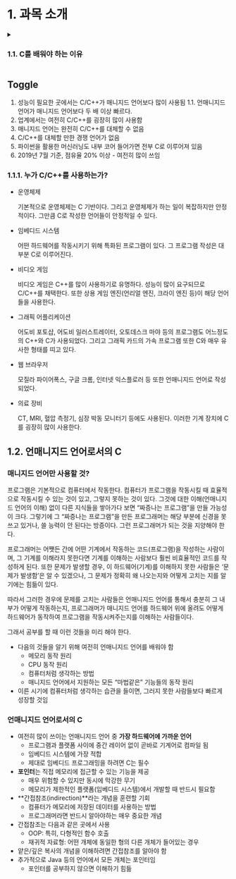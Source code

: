 # 1. 과목 소개

<details>
    <summary><h3>1.1. C를 배워야 하는 이유</h3></summary>
    <div markdown="1">
        This is Test Code
    </div>
</details>

<h2 onclick="toggleContent()">Toggle</h2>
<div id="toggleContent" style="display:none;">
    <!-- 여기에 토글 내용을 입력하세요 -->
    이 부분이 토글되는 내용입니다.
</div>

<script>
    function toggleContent() {
        var content = document.getElementById("toggleContent");
        if (content.style.display === "none") {
            content.style.display = "block";
        } else {
            content.style.display = "none";
        }
    }
</script>


1. 성능이 필요한 곳에서는 C/C++가 매니지드 언어보다 많이 사용됨
    1.1. 언매니지드 언어가 매니지드 언어보다 두 배 이상 빠르다.
2. 업계에서는 여전히 C/C++를 굉장히 많이 사용함
3. 매니지드 언어는 완전히 C/C++를 대체할 수 없음
4. C/C++를 대체할 만한 경쟁 언어가 없음
5. 파이썬을 활용한 머신러닝도 내부 코어 들어가면 전부 C로 이루어져 있음
6. 2019년 7월 기준, 점유율 20% 이상 - 여전히 많이 쓰임

### 1.1.1. 누가 C/C++를 사용하는가?

- 운영체제
    
    기본적으로 운영체제는 C 기반이다. 그리고 운영체제가 하는 일이 복잡하지만 안정적이다. 그만큼 C로 작성한 언어들이 안정적일 수 있다.
    
- 임베디드 시스템
    
    어떤 하드웨어를 작동시키기 위해 특화된 프로그램이 있다. 그 프로그램 작성은 대부분 C로 이루어진다.
    
- 비디오 게임
    
    비디오 게임은 C++를 많이 사용하기로 유명하다. 성능이 많이 요구되므로 C/C++를 채택한다. 또한 상용 게임 엔진(언리얼 엔진, 크라이 엔진 등)이 해당 언어들을 사용한다.
    
- 그래픽 어플리케이션
    
    어도비 포토샵, 어도비 일러스트레이터, 오토데스크 마야 등의 프로그램도 어느정도의 C++와 C가 사용되었다. 그리고 그래픽 카드의 가속 프로그램 또한 C와 매우 유사한 형태를 띠고 있다.
    
- 웹 브라우저
    
    모질라 파이어폭스, 구글 크롬, 인터넷 익스플로러 등 또한 언매니지드 언어로 작성되었다.
    
- 의료 장비
    
    CT, MRI, 혈압 측정기, 심장 박동 모니터기 등에도 사용된다. 이러한 기계 장치에 C를 굉장히 많이 사용한다.
    

## 1.2. 언매니지드 언어로서의 C

### 매니지드 언어만 사용할 것?

프로그램은 기본적으로 컴퓨터에서 작동한다. 컴퓨터가 프로그램을 작동시킬 때 효율적으로 작동시킬 수 있는 것이 있고, 그렇지 못하는 것이 있다. 그것에 대한 이해(언매니지드 언어의 이해) 없이 다른 지식들을 쌓아가다 보면 “짜증나는 프로그램”을 만들 가능성이 크다. 그렇기에 그 “짜증나는 프로그램”을 만든 프로그래머는 해당 부분에 신경을 못쓰고 있거나, 쓸 능력이 안 된다는 방증이다. 그런 프로그래머가 되는 것을 지양해야 한다.

프로그래머는 어쨋든 간에 어떤 기계에서 작동하는 코드(프로그램)을 작성하는 사람이며, 그 기계를 이해라지 못한다면 기계를 이해하는 사람보다 훨씬 비효율적인 코드를 작성하게 된다. 또한 문제가 발생할 경우, 이 하드웨어(기계)를 이해하지 못한 사람들은 ‘문제가 발생함’은 알 수 있겠으나, 그 문제가 정확히 왜 나오는지와 어떻게 고치는 지를 알기에는 힘듦이 있다.

따라서 그러한 경우에 문제를 고치는 사람들은 언매니지드 언어를 통해서 충분히 그 내부가 어떻게 작동하는지, 프로그래머가 매니지드 언어를 하드웨어 위에 올려도 어떻게 하드웨어가 동작하여 프로그램을 작동시켜주는지를 이해하는 사람들이다.

그래서 공부를 할 때 이런 것들을 미리 해야 한다.

- 다음의 것들을 알기 위해 여전히 언매니지드 언어를 배워야 함
    - 메모리 동작 원리
    - CPU 동작 원리
    - 컴퓨터처럼 생각하는 방법
    - 매니지드 언어에서 지원하는 모든 “마법같은” 기능들의 동작 원리
- 이른 시기에 컴퓨터처럼 생각하는 습관을 들이면, 그러지 못한 사람들보다 빠르게 성장할 것임

### 언매니지드 언어로서의 C

- 여전히 많이 쓰이는 언매니지드 언어 중 **가장 하드웨어에 가까운 언어**
    - 프로그램과 플랫폼 사이에 중간 레이어 없이 곧바로 기계어로 컴파일 됨
    - 임베디드 시스템에 가장 적합
    - 제대로 임베디드 프로그래밍을 하려면 C는 필수
- **포인터**는 직접 메모리에 접근할 수 있는 기능을 제공
    - 매우 위험할 수 있지만 동시에 막강한 무기
    - 메모리가 제한적인 플랫폼(임베디드 시스템)에서 개발할 때 반드시 필요함
- **간접참조(indirection)**라는 개념을 훈련할 기회
    - 컴퓨터가 메모리에 저장된 데이터를 사용하는 방법
    - 프로그래머라면 반드시 알아야하는 매우 중요한 개념
- 간접참조는 다음과 같은 곳에서 사용
    - OOP: 특히, 다형적인 함수 호출
    - 재귀적 자료형: 어떤 개체에 동일한 형의 다른 개체가 들어있는 경우
- 얕은/깊은 복사의 개념을 이해하려면 간접참조를 알아야 함
- 추가적으로 Java 등의 언어에서 모든 개체는 포인터임
    - 포인터를 공부하지 않으면 이해하기 힘듦